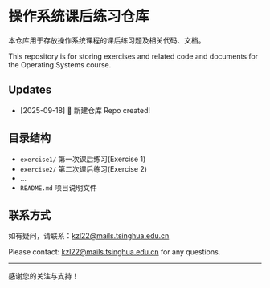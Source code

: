 # 操作系统课后练习仓库
本仓库用于存放操作系统课程的课后练习题及相关代码、文档。

This repository is for storing exercises and related code and documents for the Operating Systems course.

## Updates

- [2025-09-18] 🎉 新建仓库 Repo created!

## 目录结构

- `exercise1/`  第一次课后练习(Exercise 1)
- `exercise2/`  第二次课后练习(Exercise 2)
- ...
- `README.md`  项目说明文件

## 联系方式

如有疑问，请联系：kzl22@mails.tsinghua.edu.cn

Please contact: kzl22@mails.tsinghua.edu.cn for any questions.

---
感谢您的关注与支持！